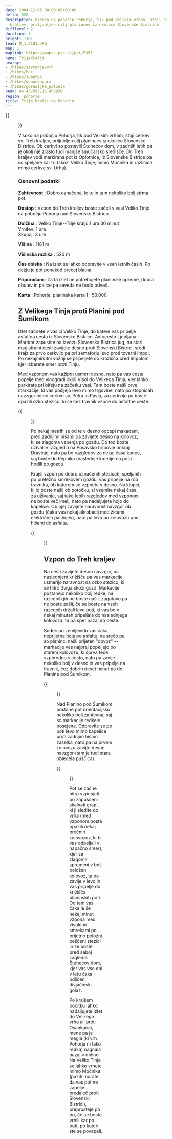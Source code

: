 ```yaml
---
date: 2004-12-05 00:00:00+00:00
delta: 520
description: Visoko na pobočju Pohorja, tik pod Velikim vrhom, stoji cerkev sv. Treh
  kraljev, priljubljen cilj planincev iz okolice Slovenske Bistrice.
difflevel: 2
duration: 3
height: 1181
lead: M_1_2101.JPG
map: 1
maplink: https://mapzs.pzs.si/poi/5353
name: TrijeKralji
nearby:
- /hikes/zavcarjevvrh
- /hikes/boc
- /hikes/svanton
- /hikes/donackagora
- /hikes/goraoljka_polzela
peak: 46.437693,15.458936
region: pohorje
title: Trije kralji na Pohorju
---
```

{{<figure src="M_1_2101.JPG">}}

Visoko na pobočju Pohorja, tik pod Velikim vrhom, stoji cerkev sv. Treh kraljev, priljubljen cilj planincev iz okolice Slovenske Bistrice. Ob cerkvi so postavili Štuhecov dom, v zadnjih letih pa je okoli nje zraslo tudi manjše smučarsko središče. Do Treh kraljev vodi markirana pot iz Oplotnice, iz Slovenske Bistrice pa so speljane kar tri (skozi Veliko Tinje, mimo Močnika in različica mimo cerkve sv. Urha).

### Osnovni podatki

**Zahtevnost**
:   Dobro označena, le tu in tam nekoliko bolj strma pot.

**Dostop**
:   Vzpon do Treh kraljev boste začeli v vasi Veliko Tinje na pobočju Pohorja nad Slovensko Bistrico.

**Dolžina**
:   Veliko Tinje--Trije kralji: 1 ura 30 minut\
    Vrnitev: 1 ura\
    Skupaj: 3 ure

**Višina**
:   1181 m

**Višinska razlika**
:   520 m

**Čas obiska**
:   Na izlet se lahko odpravite v vseh letnih časih. Po dežju je pot ponekod precej blatna.

**Priporočam**
:   Za ta izlet ne potrebujete planinske opreme, dobra obutev in palice pa seveda ne bodo odveč.

**Karta**
:   Pohorje, planinska karta 1 : 50.000

Z Velikega Tinja proti Planini pod Šumikom
------------------------------------------

Izlet začnete v vasici Veliko Tinje, do katere vas pripelje asfaltna cesta iz Slovenske Bistrice. Avtocesto Ljubljana--Maribor zapustite na izvozu Slovenska Bistrica jug, na stari magistralni cesti zavijete desno proti Slovenski Bistrici, sredi kraja za prvo cerkvijo pa pri semaforju levo proti tovarni Impol. Po nekajminutni vožnji se pripeljete do krožišča pred Impolom, kjer izberete smer proti Tinju.

Med vzponom vas kažipot usmeri desno, nato pa vas cesta popelje med vinogradi okoli Visol do Velikega Tinja, kjer lahko parkirate pri bifeju na začetku vasi. Tam boste našli prve markacije, ki vas pošljejo levo mimo trgovine, nato po stopnicah navzgor mimo cerkve sv. Petra in Pavla, za cerkvijo pa boste opazili ozko stezico, ki se čez travnik vzpne do asfaltne ceste.

{{<figure src="M_1_2101.JPG" caption="Razgledni travniki pod Repnikom">}}

Po nekaj metrih se od te v desno odcepi makadam, pred zadnjimi hišami pa zavijete desno na kolovoz, ki se zlagoma vzpenja po gozdu. Do tod boste uživali v razgledih na Posavsko hribovje onkraj Dravinje, nato pa bo razgledov za nekaj časa konec, saj boste do Repnika (naslednje kmetije na poti) hodili po gozdu.

Krajši vzpon po dobro označenih stezicah, speljanih po pretežno smrekovem gozdu, vas pripelje na rob travnika, ob katerem se vzpnete v desno. Na klopci, ki jo boste našli ob potočku, si vzemite nekaj časa za uživanje, saj tako lepih razgledov med vzponom ne boste več imeli, nato pa nadaljujete hojo do kapelice. Ob njej zavijete naravnost navzgor ob gozdu (čaka vas nekaj akrobacij med žicami električnih pastirjev), nato pa levo po kolovozu pod hišami do asfalta.

{{<figure src="M_1_2102.JPG">}}

Vzpon do Treh kraljev
---------------------

Na cesti zavijete desno navzgor, na naslednjem križišču pa vas markacije usmerijo naravnost na ozko stezico, ki se hitro dviga skozi gozd. Markacije postanejo nekoliko bolj redke, na razcepih jih ne boste našli, zagotovo pa ne boste zašli, če se boste na vseh razcepih držali leve poti, ki vas bo v nekaj minutah pripeljala do naslednjega kolovoza, ta pa spet nazaj do ceste.

Sodeč po zemljevidu vas čaka neprijetna hoja po asfaltu, na srečo pa so planinci našli prijeten \"obvoz\" -- markacije vas najprej popeljejo po starem kolovozu, ki sprva teče vzporedno s cesto, nato pa zavije nekoliko bolj v desno in vas pripelje na travnik, čez dobrih deset minut pa do Planine pod Šumikom.

{{<figure src="M_1_2103.JPG">}}

Nad Planino pod Šumikom postane pot orientacijsko nekoliko bolj zahtevna, saj so markacije redkeje posejane. Odpravite se po poti levo mimo kapelice proti zadnjim hišam zaselka, nato pa na prvem kolovozu zavijte desno navzgor (tam je tudi stara obledela puščica).

{{<figure src="M_1_2104.JPG" caption="Vzpon po skalnati grapi">}}

Pot se začne hitro vzpenjati po zapuščeni skalnati grapi, ki ji sledite do vrha (med vzponom boste opazili nekaj prečnih kolovozov, ki bi vas odpeljali v napačno smer), kjer se zlagoma spremeni v bolj položen kolovoz, ta pa zavije v levo in vas pripelje do križišča planinskih poti. Od tam vas čaka le še nekaj minut vzpona med visokimi smrekami po prijetno položni peščeni stezici in že boste pred seboj zagledali Štuhecov dom, kjer vas vse dni v letu čaka odličen divjačinski golaž.

Po krajšem počitku lahko nadaljujete izlet do Velikega vrha ali proti Osankarici, mene pa je megla (ki vrh Pohorja ni tako redka) nagnala nazaj v dolino. Na Veliko Tinje se lahko vrnete mimo Močnika (paziti morate, da vas pot ne zapelje predaleč proti Slovenski Bistrici), preprosteje pa bo, če se boste vrnili kar po poti, po kateri ste se povzpeli.
